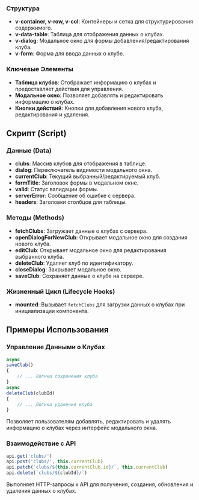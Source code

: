 ### Структура

- **v-container, v-row, v-col**: Контейнеры и сетка для структурирования содержимого.
- **v-data-table**: Таблица для отображения данных о клубах.
- **v-dialog**: Модальное окно для формы добавления/редактирования клуба.
- **v-form**: Форма для ввода данных о клубе.

### Ключевые Элементы

- **Таблица клубов**: Отображает информацию о клубах и предоставляет действия для управления.
- **Модальное окно**: Позволяет добавлять и редактировать информацию о клубах.
- **Кнопки действий**: Кнопки для добавления нового клуба, редактирования и удаления.

## Скрипт (Script)

### Данные (Data)

- **clubs**: Массив клубов для отображения в таблице.
- **dialog**: Переключатель видимости модального окна.
- **currentClub**: Текущий выбранный/редактируемый клуб.
- **formTitle**: Заголовок формы в модальном окне.
- **valid**: Статус валидации формы.
- **serverError**: Сообщение об ошибке с сервера.
- **headers**: Заголовки столбцов для таблицы.

### Методы (Methods)

- **fetchClubs**: Загружает данные о клубах с сервера.
- **openDialogForNewClub**: Открывает модальное окно для создания нового клуба.
- **editClub**: Открывает модальное окно для редактирования выбранного клуба.
- **deleteClub**: Удаляет клуб по идентификатору.
- **closeDialog**: Закрывает модальное окно.
- **saveClub**: Сохраняет данные о клубе на сервере.

### Жизненный Цикл (Lifecycle Hooks)

- **mounted**: Вызывает `fetchClubs` для загрузки данных о клубах при инициализации компонента.

## Примеры Использования

### Управление Данными о Клубах

```javascript
async
saveClub()
{
    // ... Логика сохранения клуба
}
async
deleteClub(clubId)
{
    // ... Логика удаления клуба
}
```

Позволяет пользователям добавлять, редактировать и удалять информацию о клубах через интерфейс модального окна.

### Взаимодействие с API

```javascript
api.get('clubs/')
api.post('clubs/', this.currentClub)
api.patch(`clubs/${this.currentClub.id}/`, this.currentClub)
api.delete(`clubs/${clubId}/`)
```

Выполняет HTTP-запросы к API для получения, создания, обновления и удаления данных о клубах.